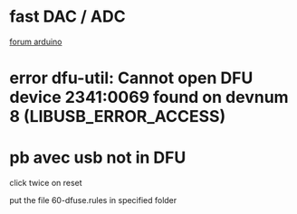 
# fast DAC / ADC

 [forum arduino](https://forum.arduino.cc/t/arduino-uno-r4-dac-speed/1177741/5)


# error dfu-util: Cannot open DFU device 2341:0069 found on devnum 8 (LIBUSB_ERROR_ACCESS)

# pb avec usb not in DFU

[](https://community.element14.com/products/arduino/b/blog/posts/arduino-uno-r4-minima-troubleshooting-unknown-usb-device)

click twice on reset

put the file 60-dfuse.rules in specified folder


